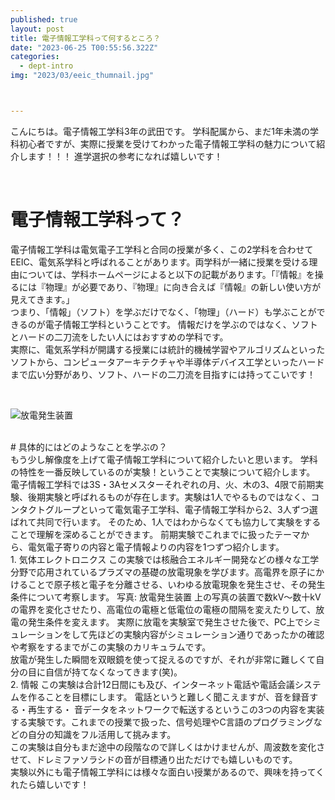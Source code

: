 ```yaml
---
published: true
layout: post
title: 電子情報工学科って何するところ？
date: "2023-06-25 T00:55:56.322Z"
categories:
  - dept-intro
img: "2023/03/eeic_thumnail.jpg"



---
```

こんにちは。電子情報工学科3年の武田です。
学科配属から、まだ1年未満の学科初心者ですが、実際に授業を受けてわかった電子情報工学科の魅力について紹介します！！！
進学選択の参考になれば嬉しいです！

<br>

# 電子情報工学科って？
電子情報工学科は電気電子工学科と合同の授業が多く、この2学科を合わせてEEIC、電気系学科と呼ばれることがあります。両学科が一緒に授業を受ける理由については、学科ホームページによると以下の記載があります。「『情報』を操るには『物理』が必要であり、『物理』に向き合えば『情報』の新しい使い方が見えてきます。」
<br>
つまり、「情報」（ソフト）を学ぶだけでなく、「物理」（ハード）も学ぶことができるのが電子情報工学科ということです。
情報だけを学ぶのではなく、ソフトとハードの二刀流をしたい人にはおすすめの学科です。
<br>
実際に、電気系学科が開講する授業には統計的機械学習やアルゴリズムといったソフトから、コンピュータアーキテクチャや半導体デバイス工学といったハードまで広い分野があり、ソフト、ハードの二刀流を目指すには持ってこいです！

<br>

![放電発生装置](/assets/images/2023/03/電気が関わる幅広いスケール.png)

<br>
# 具体的にはどのようなことを学ぶの？
<br>
もう少し解像度を上げて電子情報工学科について紹介したいと思います。
学科の特性を一番反映しているのが実験！ということで実験について紹介します。
電子情報工学科では3S・3Aセメスターそれぞれの月、火、木の3、4限で前期実験、後期実験と呼ばれるものが存在します。実験は1人でやるものではなく、コンタクトグループといって電気電子工学科、電子情報工学科から2、3人ずつ選ばれて共同で行います。
そのため、1人ではわからなくても協力して実験をすることで理解を深めることができます。
前期実験でこれまでに扱ったテーマから、電気電子寄りの内容と電子情報よりの内容を1つずつ紹介します。
<br>
1. 気体エレクトロニクス
この実験では核融合エネルギー開発などの様々な工学分野で応用されているプラズマの基礎の放電現象を学びます。高電界を原子にかけることで原子核と電子を分離させる、いわゆる放電現象を発生させ、その発生条件について考察します。
写真: 放電発生装置
上の写真の装置で数kV〜数十kVの電界を変化させたり、高電位の電極と低電位の電極の間隔を変えたりして、放電の発生条件を変えます。
実際に放電を実験室で発生させた後で、PC上でシミュレーションをして先ほどの実験内容がシミュレーション通りであったかの確認や考察をするまでがこの実験のカリキュラムです。
<br>
放電が発生した瞬間を双眼鏡を使って捉えるのですが、それが非常に難しくて自分の目に自信が持てなくなってきます(笑)。
<br>
2. 情報
この実験は合計12日間にも及び、インターネット電話や電話会議システムを作ることを目標にします。
電話というと難しく聞こえますが、音を録音する・再生する・ 音データをネットワークで転送するというこの3つの内容を実装する実験です。これまでの授業で扱った、信号処理やC言語のプログラミングなどの自分の知識をフル活用して挑みます。
<br>
この実験は自分もまだ途中の段階なので詳しくはかけませんが、周波数を変化させて、ドレミファソラシドの音が目標通り出ただけでも嬉しいものです。
<br>
実験以外にも電子情報工学科には様々な面白い授業があるので、興味を持ってくれたら嬉しいです！
<br>


